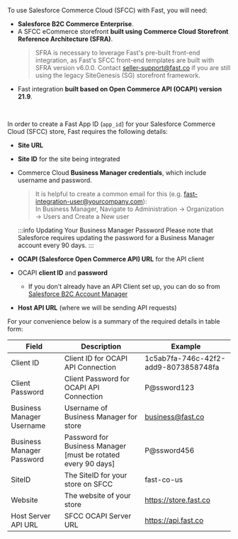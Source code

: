 To use Salesforce Commerce Cloud (SFCC) with Fast, you will need:

- **Salesforce B2C Commerce Enterprise**.
- A SFCC eCommerce storefront **built using Commerce Cloud Storefront Reference Architecture (SFRA)**.
  > SFRA is necessary to leverage Fast's pre-built front-end integration, as Fast's SFCC front-end templates are built with SFRA version v6.0.0. Contact [seller-support@fast.co](mailto:seller-support@fast.co) if you are still using the legacy SiteGenesis (SG) storefront framework.
- Fast integration **built based on Open Commerce API (OCAPI) version 21.9**.

<br/>

In order to create a Fast App ID (`app_id`) for your Salesforce Commerce Cloud (SFCC) store, Fast requires the following details:

- **Site URL**
- **Site ID** for the site being integrated
- Commerce Cloud **Business Manager credentials**, which include username and password.

  > It is helpful to create a common email for this (e.g. fast-integration-user@yourcompany.com): <br/>
  > In Business Manager, Navigate to Administration → Organization → Users and Create a New user

  :::info Updating Your Business Manager Password
  Please note that Salesforce requires updating the password for a Business Manager account every 90 days.
  :::

- **OCAPI (Salesforce Open Commerce API) URL** for the API client
- OCAPI **client ID** and **password**
  - If you don't already have an API Client set up, you can do so from [Salesforce B2C Account Manager](https://account.demandware.com/)
- **Host API URL** (where we will be sending API requests)

For your convenience below is a summary of the required details in table form:

| Field                     | Description                                                   | Example                              |
| ------------------------- | ------------------------------------------------------------- | ------------------------------------ |
| Client ID                 | Client ID for OCAPI API Connection                            | 1c5ab7fa-746c-42f2-add9-8073858748fa |
| Client Password           | Client Password for OCAPI API Connection                      | P@ssword123                          |
| Business Manager Username | Username of Business Manager for store                        | business@fast.co                     |
| Business Manager Password | Password for Business Manager [must be rotated every 90 days] | P@ssword456                          |
| SiteID                    | The SiteID for your store on SFCC                             | fast-co-us                           |
| Website                   | The website of your store                                     | https://store.fast.co                |
| Host Server API URL       | SFCC OCAPI Server URL                                         | https://api.fast.co                  |
